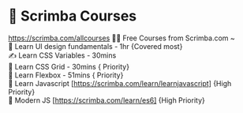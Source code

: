 # 🔖 Scrimba Courses
https://scrimba.com/allcourses
👨‍💻 Free Courses from Scrimba.com ~
<br>
👀 Learn UI design fundamentals - 1hr {Covered most}
<br>
✍️ Learn CSS Variables - 30mins
<br>
🍫 Learn CSS Grid - 30mins { Priority}
<br>
🧮 Learn Flexbox - 51mins { Priority}
<br>
👤 Learn Javascript [https://scrimba.com/learn/learnjavascript] {High Priority}
<br>
👥 Modern JS [https://scrimba.com/learn/es6] {High Priority}

